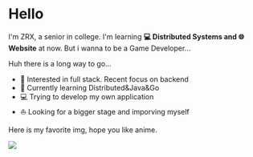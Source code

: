 # Hello 

I'm ZRX, a senior in college. I'm learning **💻 Distributed Systems and 🌐 Website** at now. But i wanna to be a Game Developer...

 Huh there is a long way to go...

* 🧐   Interested in full stack. Recent focus on backend
* 🌱   Currently learning Distributed&Java&Go
* 💻   Trying to develop my own application
* ⛵   Looking for a bigger stage and imporving myself

Here is my favorite img, hope you like anime.

![](https://txyzrx-1258985237.cos.ap-shanghai.myqcloud.com/saber_summer.jpg)